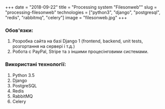 +++ 
date = "2018-09-22"
title = "Processing system \"Filesonweb\""
slug = "processing-filesonweb"
technologies = ["python3", "django", "postgresql", "redis", "rabbitmq", "celery"]
image = "filesonweb.jpg"
+++

### Обов'язки:
1. Розробка сайта на базі Django 1 (frontend, backend, unit tests, розгортання на сервері і т.д.)
2. Робота с PayPal, Stripe та з іншими процесінговими системами.


### Використані технології:
1. Python 3.5
2. Django
3. PostgreSQL
4. Redis
5. RabbitMQ
6. Celery
